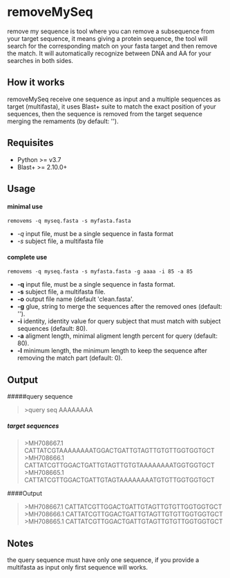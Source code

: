 # removeMySeq
remove my sequence is tool where you can remove a subsequence from your target sequence, it means giving a protein sequence, the tool will search for the corresponding match on your fasta target and then remove the match. It will automatically recognize between DNA and AA for your searches in both sides.

## How it works

removeMySeq receive one sequence as input and a multiple sequences as target (multifasta), it uses Blast+ suite to match the exact position of your sequences, then the sequence is removed from the target sequence merging the remaments (by default: '').

## Requisites

* Python >= v3.7
* Blast+ >= 2.10.0+

## Usage

#### minimal use

`removems -q myseq.fasta -s myfasta.fasta`

* *-q* input file, must be a single sequence in fasta format
* *-s* subject file, a multifasta file

#### complete use

`removems -q myseq.fasta -s myfasta.fasta -g aaaa -i 85 -a 85`

* **-q** input file, must be a single sequence in fasta format.
* **-s** subject file, a multifasta file.
* **-o** output file name (default 'clean.fasta'.
* **-g** glue, string to merge the sequences after the removed ones (default: '').
* **-i** identity, identity value for query subject that must match with subject sequences (default: 80).
* **-a** aligment length, minimal aligment length percent for query (default: 80). 
* **-l** minimum length, the minimum length to keep the sequence after removing the match part (default: 0).

## Output

#####query sequence
>\>query seq
AAAAAAAA

##### target sequences

>\>MH708667.1
CATTATCGTAAAAAAAATGGACTGATTGTAGTTGTGTTGGTGGTGCT
\>MH708666.1
CATTATCGTTGGACTGATTGTAGTTGTGTAAAAAAAATGGTGGTGCT
\>MH708665.1
CATTATCGTTGGACTGATTGTAGTAAAAAAAATGTGTTGGTGGTGCT

####Output
>\>MH708667.1
CATTATCGTTGGACTGATTGTAGTTGTGTTGGTGGTGCT
\>MH708666.1
CATTATCGTTGGACTGATTGTAGTTGTGTTGGTGGTGCT
\>MH708665.1
CATTATCGTTGGACTGATTGTAGTTGTGTTGGTGGTGCT

## Notes
the query sequence must have only one sequence, if you provide a multifasta as input only first sequence will works.